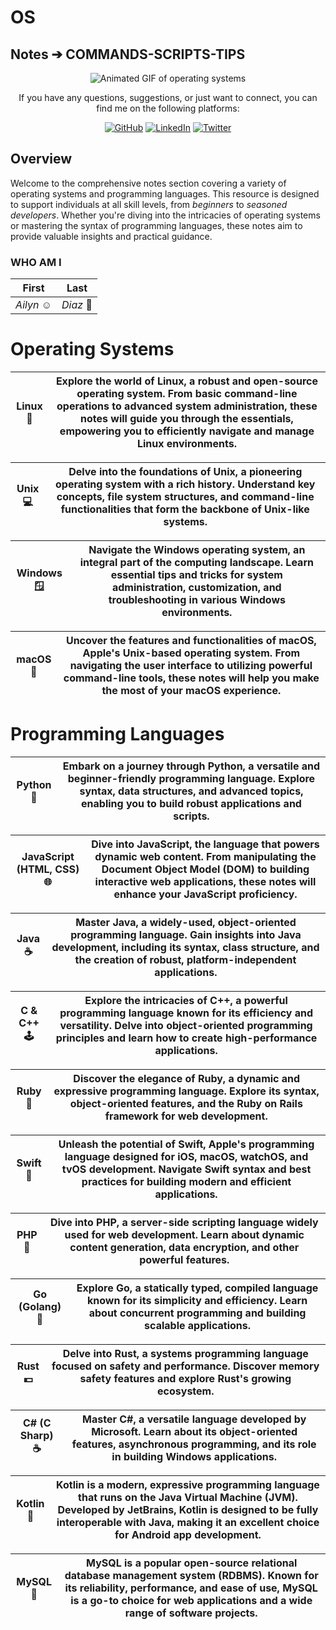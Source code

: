 # OS

## Notes ➔ COMMANDS-SCRIPTS-TIPS

<div align="center">

![Animated GIF of operating systems](https://user-images.githubusercontent.com/74038190/225813708-98b745f2-7d22-48cf-9150-083f1b00d6c9.gif)

If you have any questions, suggestions, or just want to connect, you can find me on the following platforms:

[![GitHub](https://img.shields.io/badge/GitHub-0077B5?style=for-the-badge&logo=github&logoColor=white)](https://github.com/ailyncodes)
[![LinkedIn](https://img.shields.io/badge/LinkedIn-0077B5?style=for-the-badge&logo=linkedin&logoColor=white)](https://www.linkedin.com/in/ailyn-diaz-802943225)
[![Twitter](https://img.shields.io/badge/Twitter-0077B5?style=for-the-badge&logo=twitter&logoColor=white)](https://twitter.com/L19U1D4N63L)

</div>

## Overview

Welcome to the comprehensive notes section covering a variety of operating systems and programming languages. This resource is designed to support individuals at all skill levels, from *beginners* to *seasoned developers*. Whether you're diving into the intricacies of operating systems or mastering the syntax of programming languages, these notes aim to provide valuable insights and practical guidance.

### WHO AM I

| **First** | **Last** |
| --- | --- |
| *Ailyn* ☺️ | *Diaz* 👻 |


# Operating Systems

| **Linux** 🐧 | Explore the world of Linux, a robust and open-source operating system. From basic command-line operations to advanced system administration, these notes will guide you through the essentials, empowering you to efficiently navigate and manage Linux environments. |
| --- | --- |

| **Unix** 💻 | Delve into the foundations of Unix, a pioneering operating system with a rich history. Understand key concepts, file system structures, and command-line functionalities that form the backbone of Unix-like systems. |
| --- | --- |

| **Windows** 🪟 | Navigate the Windows operating system, an integral part of the computing landscape. Learn essential tips and tricks for system administration, customization, and troubleshooting in various Windows environments. |
| --- | --- |

| **macOS** 🍏 | Uncover the features and functionalities of macOS, Apple's Unix-based operating system. From navigating the user interface to utilizing powerful command-line tools, these notes will help you make the most of your macOS experience. |
| --- | --- |

# Programming Languages

| **Python** 🐍 | Embark on a journey through Python, a versatile and beginner-friendly programming language. Explore syntax, data structures, and advanced topics, enabling you to build robust applications and scripts. |
| --- | --- |

| **JavaScript (HTML, CSS)** 🌐 | Dive into JavaScript, the language that powers dynamic web content. From manipulating the Document Object Model (DOM) to building interactive web applications, these notes will enhance your JavaScript proficiency. |
| --- | --- |

| **Java** ☕ | Master Java, a widely-used, object-oriented programming language. Gain insights into Java development, including its syntax, class structure, and the creation of robust, platform-independent applications. |
| --- | --- |

| **C & C++** 🕹️ | Explore the intricacies of C++, a powerful programming language known for its efficiency and versatility. Delve into object-oriented programming principles and learn how to create high-performance applications. |
| --- | --- |

| **Ruby** 💎 | Discover the elegance of Ruby, a dynamic and expressive programming language. Explore its syntax, object-oriented features, and the Ruby on Rails framework for web development. |
| --- | --- |

| **Swift** 🚀 | Unleash the potential of Swift, Apple's programming language designed for iOS, macOS, watchOS, and tvOS development. Navigate Swift syntax and best practices for building modern and efficient applications. |
| --- | --- |

| **PHP** 🐘 | Dive into PHP, a server-side scripting language widely used for web development. Learn about dynamic content generation, data encryption, and other powerful features. |
| --- | --- |

| **Go (Golang)** 💱 | Explore Go, a statically typed, compiled language known for its simplicity and efficiency. Learn about concurrent programming and building scalable applications. |
| --- | --- |

| **Rust** 💴 | Delve into Rust, a systems programming language focused on safety and performance. Discover memory safety features and explore Rust's growing ecosystem. |
| --- | --- |

| **C# (C Sharp)** ☕ | Master C#, a versatile language developed by Microsoft. Learn about its object-oriented features, asynchronous programming, and its role in building Windows applications. |
| --- | --- |

| **Kotlin** 🧩 | Kotlin is a modern, expressive programming language that runs on the Java Virtual Machine (JVM). Developed by JetBrains, Kotlin is designed to be fully interoperable with Java, making it an excellent choice for Android app development. |
| --- | --- |

| **MySQL** 💾| MySQL is a popular open-source relational database management system (RDBMS). Known for its reliability, performance, and ease of use, MySQL is a go-to choice for web applications and a wide range of software projects. |
| --- | --- |



